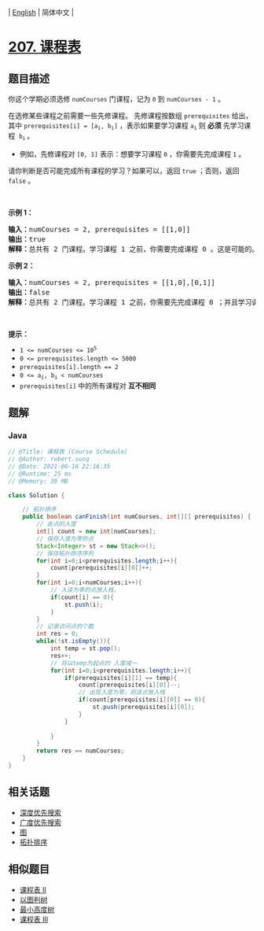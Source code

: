 
| [English](README_EN.md) | 简体中文 |

# [207. 课程表](https://leetcode.cn//problems/course-schedule/)

## 题目描述

<p>你这个学期必须选修 <code>numCourses</code> 门课程，记为 <code>0</code> 到 <code>numCourses - 1</code> 。</p>

<p>在选修某些课程之前需要一些先修课程。 先修课程按数组 <code>prerequisites</code> 给出，其中 <code>prerequisites[i] = [a<sub>i</sub>, b<sub>i</sub>]</code> ，表示如果要学习课程 <code>a<sub>i</sub></code> 则 <strong>必须</strong> 先学习课程  <code>b<sub>i</sub></code><sub> </sub>。</p>

<ul>
	<li>例如，先修课程对 <code>[0, 1]</code> 表示：想要学习课程 <code>0</code> ，你需要先完成课程 <code>1</code> 。</li>
</ul>

<p>请你判断是否可能完成所有课程的学习？如果可以，返回 <code>true</code> ；否则，返回 <code>false</code> 。</p>

<p> </p>

<p><strong>示例 1：</strong></p>

<pre>
<strong>输入：</strong>numCourses = 2, prerequisites = [[1,0]]
<strong>输出：</strong>true
<strong>解释：</strong>总共有 2 门课程。学习课程 1 之前，你需要完成课程 0 。这是可能的。</pre>

<p><strong>示例 2：</strong></p>

<pre>
<strong>输入：</strong>numCourses = 2, prerequisites = [[1,0],[0,1]]
<strong>输出：</strong>false
<strong>解释：</strong>总共有 2 门课程。学习课程 1 之前，你需要先完成​课程 0 ；并且学习课程 0 之前，你还应先完成课程 1 。这是不可能的。</pre>

<p> </p>

<p><strong>提示：</strong></p>

<ul>
	<li><code>1 <= numCourses <= 10<sup>5</sup></code></li>
	<li><code>0 <= prerequisites.length <= 5000</code></li>
	<li><code>prerequisites[i].length == 2</code></li>
	<li><code>0 <= a<sub>i</sub>, b<sub>i</sub> < numCourses</code></li>
	<li><code>prerequisites[i]</code> 中的所有课程对 <strong>互不相同</strong></li>
</ul>


## 题解


### Java

```Java
// @Title: 课程表 (Course Schedule)
// @Author: robert.sunq
// @Date: 2021-06-16 22:16:35
// @Runtime: 25 ms
// @Memory: 39 MB

class Solution {

    // 拓扑排序
    public boolean canFinish(int numCourses, int[][] prerequisites) {
        // 各点的入度
        int[] count = new int[numCourses];
        // 保存入度为零的点
        Stack<Integer> st = new Stack<>();
        // 保存拓扑排序序列
        for(int i=0;i<prerequisites.length;i++){
            count[prerequisites[i][0]]++;
        }
        for(int i=0;i<numCourses;i++){
            // 入读为零的点放入栈，
            if(count[i] == 0){
                st.push(i);
            }
        }
        // 记录访问点的个数
        int res = 0;
        while(!st.isEmpty()){
            int temp = st.pop();
            res++;
            // 将以temp为起点的 入度减一
            for(int i=0;i<prerequisites.length;i++){
                if(prerequisites[i][1] == temp){
                    count[prerequisites[i][0]]--;
                    // 出现入度为零，则该点放入栈
                    if(count[prerequisites[i][0]] == 0){
                        st.push(prerequisites[i][0]);
                    }
                }
                
            }
        }
        return res == numCourses;
    }
}
```



## 相关话题

- [深度优先搜索](https://leetcode.cn//tag/depth-first-search)
- [广度优先搜索](https://leetcode.cn//tag/breadth-first-search)
- [图](https://leetcode.cn//tag/graph)
- [拓扑排序](https://leetcode.cn//tag/topological-sort)

## 相似题目


- [课程表 II](../course-schedule-ii/README.md)
- [以图判树](../graph-valid-tree/README.md)
- [最小高度树](../minimum-height-trees/README.md)
- [课程表 III](../course-schedule-iii/README.md)
